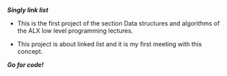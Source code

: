 ***Singly link list***

* This is the first project of the section Data structures and algorithms of the ALX low level programming lectures.

* This project is about linked list and it is my first meeting with this concept.

***Go for code!***
